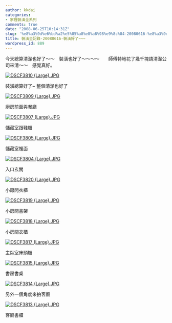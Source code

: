 ```yaml
---
author: kkdai
categories:
- 家裡裝潢全系列
comments: true
date: "2008-06-25T10:14:31Z"
slug: '%e8%a3%9d%e6%bd%a2%e5%85%a8%e8%a8%98%e9%8c%84-20080616-%e8%a3%9d%e6%bd%a2%e5%a5%bd%e4%ba%86'
title: 裝潢全記錄-20080616-裝潢好了~~~
wordpress_id: 889
---
```


今天總算清潔也好了～～　裝潢也好了～～～～　　師傅特地花了幾千塊請清潔公司來清～～　感覺真好。

[![DSCF3810 (Large).JPG](http://farm4.static.flickr.com/3275/2608746282_731e953149.jpg)](http://www.flickr.com/photos/27643002@N00/2608746282/)

裝潢總算好了~ 整個清潔也好了

[![DSCF3809 (Large).JPG](http://farm4.static.flickr.com/3152/2608745986_69134b1ae3.jpg)](http://www.flickr.com/photos/27643002@N00/2608745986/)

廚房前面與餐廳


<!--more-->
 

[![DSCF3807 (Large).JPG](http://farm4.static.flickr.com/3061/2608745322_7c889932fd.jpg)](http://www.flickr.com/photos/27643002@N00/2608745322/)

儲藏室跟鞋櫃

[![DSCF3805 (Large).JPG](http://farm3.static.flickr.com/2291/2608744622_0ee291e5fd.jpg)](http://www.flickr.com/photos/27643002@N00/2608744622/)

儲藏室裡面

[![DSCF3804 (Large).JPG](http://farm4.static.flickr.com/3039/2608744352_b11f2fecfc.jpg)](http://www.flickr.com/photos/27643002@N00/2608744352/)

入口玄關

[](http://www.flickr.com/photos/27643002@N00/2608743304/)

[![DSCF3820 (Large).JPG](http://farm4.static.flickr.com/3264/2608742812_b65fc2f517.jpg)](http://www.flickr.com/photos/27643002@N00/2608742812/)

小房間衣櫃

[![DSCF3819 (Large).JPG](http://farm4.static.flickr.com/3198/2608742352_624f748b52.jpg)](http://www.flickr.com/photos/27643002@N00/2608742352/)

小房間書架

[![DSCF3818 (Large).JPG](http://farm4.static.flickr.com/3042/2607911765_28eab3e943.jpg)](http://www.flickr.com/photos/27643002@N00/2607911765/)

小房間衣櫃

[![DSCF3817 (Large).JPG](http://farm4.static.flickr.com/3273/2608741532_6d3a9afb40.jpg)](http://www.flickr.com/photos/27643002@N00/2608741532/)

主臥室床頭櫃

[![DSCF3815 (Large).JPG](http://farm4.static.flickr.com/3163/2607910125_ed471c5ae8.jpg)](http://www.flickr.com/photos/27643002@N00/2607910125/)

書房書桌

[![DSCF3814 (Large).JPG](http://farm4.static.flickr.com/3281/2608740072_9ac01ab124.jpg)](http://www.flickr.com/photos/27643002@N00/2608740072/)

另外一個角度來拍客廳

[![DSCF3813 (Large).JPG](http://farm4.static.flickr.com/3235/2608739620_ac50cb49a7.jpg)](http://www.flickr.com/photos/27643002@N00/2608739620/)

客廳書櫃

[](http://www.flickr.com/photos/27643002@N00/2607908439/)
